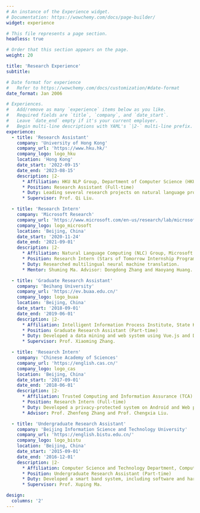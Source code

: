 ```yaml
---
# An instance of the Experience widget.
# Documentation: https://wowchemy.com/docs/page-builder/
widget: experience

# This file represents a page section.
headless: true

# Order that this section appears on the page.
weight: 20

title: 'Research Experience'
subtitle:

# Date format for experience
#   Refer to https://wowchemy.com/docs/customization/#date-format
date_format: Jan 2006

# Experiences.
#   Add/remove as many `experience` items below as you like.
#   Required fields are `title`, `company`, and `date_start`.
#   Leave `date_end` empty if it's your current employer.
#   Begin multi-line descriptions with YAML's `|2-` multi-line prefix.
experience:
  - title: 'Research Assistant'
    company: 'University of Hong Kong'
    company_url: 'https://www.hku.hk/'
    company_logo: logo_hku
    location: 'Hong Kong'
    date_start: '2022-09-15'
    date_end: '2023-08-15'
    description: |2-
      * Affiliation: HKU NLP Group, Department of Computer Science (HKU CS)
      * Position: Research Assistant (Full-time)
      * Duty: Leading several research projects on natural language processing, computer vision, and financial fraud analysis based on graph neural networks.
      * Supervisor: Prof. Qi Liu.

  - title: 'Research Intern'
    company: 'Microsoft Research'
    company_url: 'https://www.microsoft.com/en-us/research/lab/microsoft-research-asia/'
    company_logo: logo_microsoft
    location: 'Beijing, China'
    date_start: '2020-11-24'
    date_end: '2021-09-01'
    description: |2-
      * Affiliation: Natural Language Computing (NLC) Group, Microsoft Research Asia (MSRA)
      * Position: Research Intern (Stars of Tomorrow Internship Program) (Full-time)
      * Duty: Researched multilingual neural machine translation.
      * Mentor: Shuming Ma. Advisor: Dongdong Zhang and Haoyang Huang.

  - title: 'Graduate Research Assistant'
    company: 'Beihang University'
    company_url: 'https://ev.buaa.edu.cn/'
    company_logo: logo_buaa
    location: 'Beijing, China'
    date_start: '2018-09-01'
    date_end: '2019-06-01'
    description: |2-
      * Affiliation: Intelligent Information Process Institute, State Key Lab of Software Development Environment, School of Computer Science and Engineering (SCSE)
      * Position: Graduate Research Assistant (Part-time)
      * Duty: Developed a data mining and web system using Vue.js and Django.
      * Supervisor: Prof. Xiaoming Zhang.

  - title: 'Research Intern'
    company: 'Chinese Academy of Sciences'
    company_url: 'https://english.cas.cn/'
    company_logo: logo_cas
    location: 'Beijing, China'
    date_start: '2017-09-01'
    date_end: '2018-06-01'
    description: |2-
      * Affiliation: Trusted Computing and Information Assurance (TCA) Group, Institute of Software (ISCAS)
      * Position: Research Intern (Full-time)
      * Duty: Developed a privacy-protected system on Android and Web platform (Excellent Award of Graduation Project).
      * Advisor: Prof. Zhenfeng Zhang and Prof. Chengxia Liu.

  - title: 'Undergraduate Research Assistant'
    company: 'Beijing Information Science and Technology University'
    company_url: 'https://english.bistu.edu.cn/'
    company_logo: logo_bistu
    location: 'Beijing, China'
    date_start: '2015-09-01'
    date_end: '2016-12-01'
    description: |2-
      * Affiliation: Computer Science and Technology Department, Computer School (SCS)
      * Position: Undergraduate Research Assistant (Part-time)
      * Duty: Developed a smart band system, including software and hardware (National-level Innovation Project).
      * Supervisor: Prof. Xuping Ma.

design:
  columns: '2'
---
```

